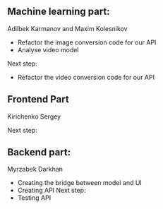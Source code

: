 ## Machine learning part:
Adilbek Karmanov and Maxim Kolesnikov
- Refactor the image conversion code for our API
- Analyse video model

Next step:
- Refactor the video conversion code for our API


## Frontend Part
Kirichenko Sergey


Next step:




## Backend part:
Myrzabek Darkhan

- Creating the bridge between model and UI
- Creating API
Next step:
- Testing API
